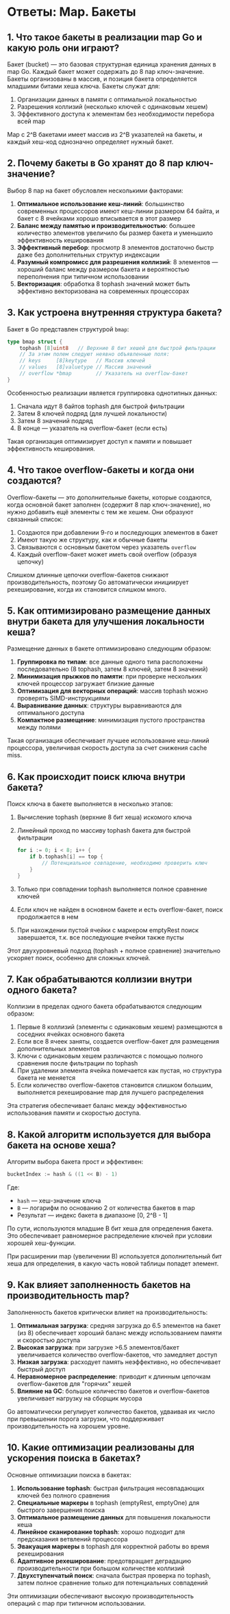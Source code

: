 # Ответы: Map. Бакеты

## 1. Что такое бакеты в реализации map Go и какую роль они играют?

Бакет (bucket) — это базовая структурная единица хранения данных в map Go. Каждый бакет может содержать до 8 пар ключ-значение. Бакеты организованы в массив, и позиция бакета определяется младшими битами хеша ключа. Бакеты служат для:

1. Организации данных в памяти с оптимальной локальностью
2. Разрешения коллизий (несколько ключей с одинаковым хешем)
3. Эффективного доступа к элементам без необходимости перебора всей map

Map с 2^B бакетами имеет массив из 2^B указателей на бакеты, и каждый хеш-код однозначно определяет нужный бакет.

## 2. Почему бакеты в Go хранят до 8 пар ключ-значение?

Выбор 8 пар на бакет обусловлен несколькими факторами:

1. **Оптимальное использование кеш-линий**: большинство современных процессоров имеют кеш-линии размером 64 байта, и бакет с 8 ячейками хорошо вписывается в этот размер
2. **Баланс между памятью и производительностью**: большее количество элементов увеличило бы размер бакета и уменьшило эффективность кеширования
3. **Эффективный перебор**: просмотр 8 элементов достаточно быстр даже без дополнительных структур индексации
4. **Разумный компромисс для разрешения коллизий**: 8 элементов — хороший баланс между размером бакета и вероятностью переполнения при типичном использовании
5. **Векторизация**: обработка 8 tophash значений может быть эффективно векторизована на современных процессорах

## 3. Как устроена внутренняя структура бакета?

Бакет в Go представлен структурой `bmap`:

```go
type bmap struct {
    tophash [8]uint8   // Верхние 8 бит хешей для быстрой фильтрации
    // За этим полем следуют неявно объявленные поля:
    // keys     [8]keytype   // Массив ключей
    // values   [8]valuetype // Массив значений
    // overflow *bmap        // Указатель на overflow-бакет
}
```

Особенностью реализации является группировка однотипных данных:

1. Сначала идут 8 байтов tophash для быстрой фильтрации
2. Затем 8 ключей подряд (для лучшей локальности)
3. Затем 8 значений подряд
4. В конце — указатель на overflow-бакет (если есть)

Такая организация оптимизирует доступ к памяти и повышает эффективность кеширования.

## 4. Что такое overflow-бакеты и когда они создаются?

Overflow-бакеты — это дополнительные бакеты, которые создаются, когда основной бакет заполнен (содержит 8 пар ключ-значение), но нужно добавить ещё элементы с тем же хешем. Они образуют связанный список:

1. Создаются при добавлении 9-го и последующих элементов в бакет
2. Имеют такую же структуру, как и обычные бакеты
3. Связываются с основным бакетом через указатель `overflow`
4. Каждый overflow-бакет может иметь свой overflow (образуя цепочку)

Слишком длинные цепочки overflow-бакетов снижают производительность, поэтому Go автоматически инициирует рехеширование, когда их становится слишком много.

## 5. Как оптимизировано размещение данных внутри бакета для улучшения локальности кеша?

Размещение данных в бакете оптимизировано следующим образом:

1. **Группировка по типам**: все данные одного типа расположены последовательно (8 tophash, затем 8 ключей, затем 8 значений)
2. **Минимизация прыжков по памяти**: при проверке нескольких ключей процессор загружает близкие данные
3. **Оптимизация для векторных операций**: массив tophash можно проверять SIMD-инструкциями
4. **Выравнивание данных**: структуры выравниваются для оптимального доступа
5. **Компактное размещение**: минимизация пустого пространства между полями

Такая организация обеспечивает лучшее использование кеш-линий процессора, увеличивая скорость доступа за счет снижения cache miss.

## 6. Как происходит поиск ключа внутри бакета?

Поиск ключа в бакете выполняется в несколько этапов:

1. Вычисление tophash (верхние 8 бит хеша) искомого ключа
2. Линейный проход по массиву tophash бакета для быстрой фильтрации

   ```go
   for i := 0; i < 8; i++ {
       if b.tophash[i] == top {
           // Потенциальное совпадение, необходимо проверить ключ
       }
   }
   ```

3. Только при совпадении tophash выполняется полное сравнение ключей
4. Если ключ не найден в основном бакете и есть overflow-бакет, поиск продолжается в нем
5. При нахождении пустой ячейки с маркером emptyRest поиск завершается, т.к. все последующие ячейки также пусты

Этот двухуровневый подход (tophash + полное сравнение) значительно ускоряет поиск, особенно для сложных ключей.

## 7. Как обрабатываются коллизии внутри одного бакета?

Коллизии в пределах одного бакета обрабатываются следующим образом:

1. Первые 8 коллизий (элементы с одинаковым хешем) размещаются в соседних ячейках основного бакета
2. Если все 8 ячеек заняты, создается overflow-бакет для размещения дополнительных элементов
3. Ключи с одинаковым хешем различаются с помощью полного сравнения после фильтрации по tophash
4. При удалении элемента ячейка помечается как пустая, но структура бакета не меняется
5. Если количество overflow-бакетов становится слишком большим, выполняется рехеширование map для лучшего распределения

Эта стратегия обеспечивает баланс между эффективностью использования памяти и скоростью доступа.

## 8. Какой алгоритм используется для выбора бакета на основе хеша?

Алгоритм выбора бакета прост и эффективен:

```go
bucketIndex := hash & ((1 << B) - 1)
```

Где:

- `hash` — хеш-значение ключа
- `B` — логарифм по основанию 2 от количества бакетов в map
- Результат — индекс бакета в диапазоне [0, 2^B - 1]

По сути, используются младшие B бит хеша для определения бакета. Это обеспечивает равномерное распределение ключей при условии хорошей хеш-функции.

При расширении map (увеличении B) используется дополнительный бит хеша для определения, в какую часть новой таблицы попадет элемент.

## 9. Как влияет заполненность бакетов на производительность map?

Заполненность бакетов критически влияет на производительность:

1. **Оптимальная загрузка**: средняя загрузка до 6.5 элементов на бакет (из 8) обеспечивает хороший баланс между использованием памяти и скоростью доступа
2. **Высокая загрузка**: при загрузке >6.5 элементов/бакет увеличивается количество overflow-бакетов, что замедляет доступ
3. **Низкая загрузка**: расходует память неэффективно, но обеспечивает быстрый доступ
4. **Неравномерное распределение**: приводит к длинным цепочкам overflow-бакетов для "горячих" хешей
5. **Влияние на GC**: большое количество бакетов и overflow-бакетов увеличивает нагрузку на сборщик мусора

Go автоматически регулирует количество бакетов, удваивая их число при превышении порога загрузки, что поддерживает производительность на хорошем уровне.

## 10. Какие оптимизации реализованы для ускорения поиска в бакетах?

Основные оптимизации поиска в бакетах:

1. **Использование tophash**: быстрая фильтрация несовпадающих ключей без полного сравнения
2. **Специальные маркеры** в tophash (emptyRest, emptyOne) для быстрого завершения поиска
3. **Оптимальное размещение данных** для повышения локальности кеша
4. **Линейное сканирование tophash**: хорошо подходит для предсказания ветвлений процессора
5. **Эвакуация маркеры** в tophash для корректной работы во время рехеширования
6. **Адаптивное рехеширование**: предотвращает деградацию производительности при большом количестве коллизий
7. **Двухступенчатый поиск**: сначала быстрая проверка по tophash, затем полное сравнение только для потенциальных совпадений

Эти оптимизации обеспечивают высокую производительность операций с map при типичном использовании.
